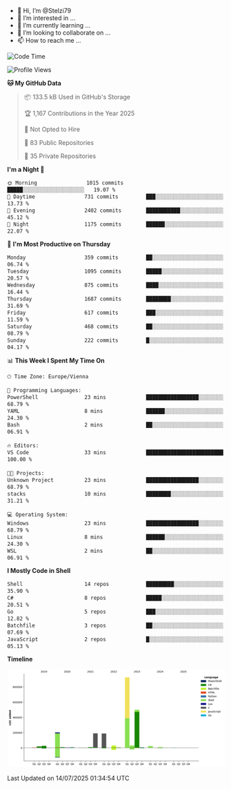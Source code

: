 - 👋 Hi, I’m @Stelzi79
- 👀 I’m interested in ...
- 🌱 I’m currently learning ...
- 💞️ I’m looking to collaborate on ...
- 📫 How to reach me ...

<!--START_SECTION:waka-->
![Code Time](http://img.shields.io/badge/Code%20Time-1%2C141%20hrs%2027%20mins-blue)

![Profile Views](http://img.shields.io/badge/Profile%20Views-0-blue)

**🐱 My GitHub Data** 

> 📦 133.5 kB Used in GitHub's Storage 
 > 
> 🏆 1,167 Contributions in the Year 2025
 > 
> 🚫 Not Opted to Hire
 > 
> 📜 83 Public Repositories 
 > 
> 🔑 35 Private Repositories 
 > 
**I'm a Night 🦉** 

```text
🌞 Morning                1015 commits        █████░░░░░░░░░░░░░░░░░░░░   19.07 % 
🌆 Daytime                731 commits         ███░░░░░░░░░░░░░░░░░░░░░░   13.73 % 
🌃 Evening                2402 commits        ███████████░░░░░░░░░░░░░░   45.12 % 
🌙 Night                  1175 commits        ██████░░░░░░░░░░░░░░░░░░░   22.07 % 
```
📅 **I'm Most Productive on Thursday** 

```text
Monday                   359 commits         ██░░░░░░░░░░░░░░░░░░░░░░░   06.74 % 
Tuesday                  1095 commits        █████░░░░░░░░░░░░░░░░░░░░   20.57 % 
Wednesday                875 commits         ████░░░░░░░░░░░░░░░░░░░░░   16.44 % 
Thursday                 1687 commits        ████████░░░░░░░░░░░░░░░░░   31.69 % 
Friday                   617 commits         ███░░░░░░░░░░░░░░░░░░░░░░   11.59 % 
Saturday                 468 commits         ██░░░░░░░░░░░░░░░░░░░░░░░   08.79 % 
Sunday                   222 commits         █░░░░░░░░░░░░░░░░░░░░░░░░   04.17 % 
```


📊 **This Week I Spent My Time On** 

```text
🕑︎ Time Zone: Europe/Vienna

💬 Programming Languages: 
PowerShell               23 mins             █████████████████░░░░░░░░   68.79 % 
YAML                     8 mins              ██████░░░░░░░░░░░░░░░░░░░   24.30 % 
Bash                     2 mins              ██░░░░░░░░░░░░░░░░░░░░░░░   06.91 % 

🔥 Editors: 
VS Code                  33 mins             █████████████████████████   100.00 % 

🐱‍💻 Projects: 
Unknown Project          23 mins             █████████████████░░░░░░░░   68.79 % 
stacks                   10 mins             ████████░░░░░░░░░░░░░░░░░   31.21 % 

💻 Operating System: 
Windows                  23 mins             █████████████████░░░░░░░░   68.79 % 
Linux                    8 mins              ██████░░░░░░░░░░░░░░░░░░░   24.30 % 
WSL                      2 mins              ██░░░░░░░░░░░░░░░░░░░░░░░   06.91 % 
```

**I Mostly Code in Shell** 

```text
Shell                    14 repos            █████████░░░░░░░░░░░░░░░░   35.90 % 
C#                       8 repos             █████░░░░░░░░░░░░░░░░░░░░   20.51 % 
Go                       5 repos             ███░░░░░░░░░░░░░░░░░░░░░░   12.82 % 
Batchfile                3 repos             ██░░░░░░░░░░░░░░░░░░░░░░░   07.69 % 
JavaScript               2 repos             █░░░░░░░░░░░░░░░░░░░░░░░░   05.13 % 
```



**Timeline**

![Lines of Code chart](https://raw.githubusercontent.com/Stelzi79/Stelzi79/main/assets/bar_graph.png)


 Last Updated on 14/07/2025 01:34:54 UTC
<!--END_SECTION:waka-->

<!---
Stelzi79/Stelzi79 is a ✨ special ✨ repository because its `README.md` (this file) appears on your GitHub profile.
You can click the Preview link to take a look at your changes.
--->
